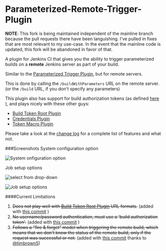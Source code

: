 Parameterized-Remote-Trigger-Plugin
===================================

**NOTE**: This fork is being maintained independent of the mainline branch
because the pull requests there have been languishing. I've pulled in fixes
that are most relevant to my use-case. In the event that the mainline code is
updated, this fork will be abandoned in favor of that.


A plugin for Jenkins CI  that gives you the ability to trigger parameterized builds on a **remote** Jenkins server as part of your build.

Similar to the [Parameterized Trigger Plugin](https://wiki.jenkins-ci.org/display/JENKINS/Parameterized+Trigger+Plugin), but for remote servers.

This is done by calling the ```/buildWithParameters``` URL on the remote server. (or the ```/build``` URL, if you don't specify any parameters)

This plugin also has support for build authorization tokens (as defined [here](https://wiki.jenkins-ci.org/display/JENKINS/Quick+and+Simple+Security) ), and plays nicely with these other guys:
- [Build Token Root Plugin](https://wiki.jenkins-ci.org/display/JENKINS/Build+Token+Root+Plugin)
- [Credentials Plugin](https://wiki.jenkins-ci.org/display/JENKINS/Credentials+Plugin)
- [Token Macro Plugin](https://wiki.jenkins-ci.org/display/JENKINS/Token+Macro+Plugin)

Please take a look at the [change log](CHANGELOG.md) for a complete list of features and what not.


###Screenshots
System configuration option

![System onfiguration option](screenshots/1-system-settings.png)


Job setup options

![select from drop-down](screenshots/2-build-configuration-1.png)

![Job setup options](screenshots/3-build-configuration-2.png)


####Current Limitations
1. ~~Does not play well with [Build Token Root Plugin](https://wiki.jenkins-ci.org/display/JENKINS/Build+Token+Root+Plugin) URL formats.~~ (added with [this commit](https://github.com/morficus/Parameterized-Remote-Trigger-Plugin/commit/f687dbe75d1c4f39f7e14b68220890384d7c5674)  )
2. ~~No username/password authentication, must use a 'build authorization token'.~~ (added with [this commit](https://github.com/morficus/Parameterized-Remote-Trigger-Plugin/commit/a23ade0add621830e85eb228990a95658e239b80) )
3. ~~Follows a "fire & forget" model when triggering the remote build, which means that we don't know the status of the remote build, only if the request was successful or not.~~ (added with [this commit](https://github.com/morficus/Parameterized-Remote-Trigger-Plugin/commit/d32c69d0033aefda382c55e9394ebab8d1da10ae) thanks to [@timbrown5](https://github.com/timbrown5))
